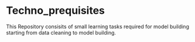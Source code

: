 # Techno_prequisites
This Repository consisits of small learning tasks required for model building starting from data cleaning to model building.
